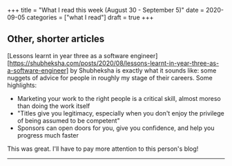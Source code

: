 +++
title = "What I read this week (August 30 - September 5)"
date = 2020-09-05
categories = ["what I read"]
draft = true
+++


<!--more-->


## Other, shorter articles

[Lessons learnt in year three as a software engineer][https://shubheksha.com/posts/2020/08/lessons-learnt-in-year-three-as-a-software-engineer] by Shubheksha is exactly what it sounds like: some nuggets of advice for people in roughly my stage of their careers. Some highlights:
 * Marketing your work to the right people is a critical skill, almost moreso than doing the work itself
 * "Titles give you legitimacy, especially when you don't enjoy the privilege of being assumed to be competent"
 * Sponsors can open doors for you, give you confidence, and help you progress much faster

This was great. I'll have to pay more attention to this person's blog!

---

